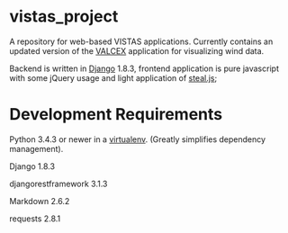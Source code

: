 # vistas_project
A repository for web-based VISTAS applications. Currently contains an updated version of the [VALCEX](https://github.com/TaylorMutch/leaa) application for visualizing wind data.

Backend is written in [Django](https://www.djangoproject.com/) 1.8.3, frontend application is pure javascript with some jQuery usage and light application of [steal.js](stealjs.com);

# Development Requirements

Python 3.4.3 or newer in a [virtualenv](http://docs.python-guide.org/en/latest/dev/virtualenvs/). (Greatly simplifies dependency management).

Django 1.8.3

djangorestframework 3.1.3

Markdown 2.6.2

requests 2.8.1
